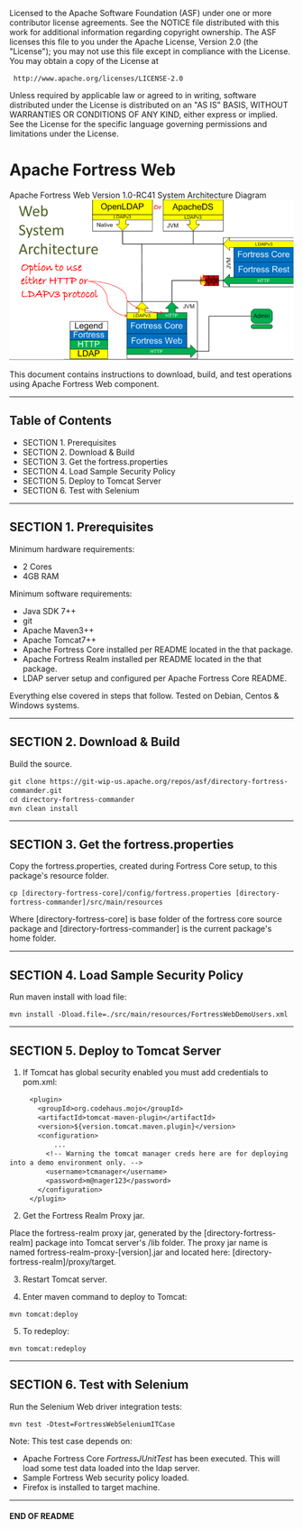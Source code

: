    Licensed to the Apache Software Foundation (ASF) under one
   or more contributor license agreements.  See the NOTICE file
   distributed with this work for additional information
   regarding copyright ownership.  The ASF licenses this file
   to you under the Apache License, Version 2.0 (the
   "License"); you may not use this file except in compliance
   with the License.  You may obtain a copy of the License at

     http://www.apache.org/licenses/LICENSE-2.0

   Unless required by applicable law or agreed to in writing,
   software distributed under the License is distributed on an
   "AS IS" BASIS, WITHOUT WARRANTIES OR CONDITIONS OF ANY
   KIND, either express or implied.  See the License for the
   specific language governing permissions and limitations
   under the License.

# Apache Fortress Web

 Apache Fortress Web Version 1.0-RC41 System Architecture Diagram
 ![Apache Fortress Web System Architecture](images/fortress-web-system-arch.png "Apache Fortress Web System Architecture")

This document contains instructions to download, build, and test operations using Apache Fortress Web component.

-------------------------------------------------------------------------------
## Table of Contents

 * SECTION 1. Prerequisites
 * SECTION 2. Download & Build
 * SECTION 3. Get the fortress.properties
 * SECTION 4. Load Sample Security Policy
 * SECTION 5. Deploy to Tomcat Server
 * SECTION 6. Test with Selenium

-------------------------------------------------------------------------------
## SECTION 1. Prerequisites

Minimum hardware requirements:
 * 2 Cores
 * 4GB RAM

Minimum software requirements:
 * Java SDK 7++
 * git
 * Apache Maven3++
 * Apache Tomcat7++
 * Apache Fortress Core installed per README located in the that package.
 * Apache Fortress Realm installed per README located in the that package.
 * LDAP server setup and configured per Apache Fortress Core README.

Everything else covered in steps that follow.  Tested on Debian, Centos & Windows systems.

-------------------------------------------------------------------------------
## SECTION 2. Download & Build

Build the source.
 ```
 git clone https://git-wip-us.apache.org/repos/asf/directory-fortress-commander.git
 cd directory-fortress-commander
 mvn clean install
 ```
___________________________________________________________________________________
## SECTION 3. Get the fortress.properties

Copy the fortress.properties, created during Fortress Core setup, to this package's resource folder.

```
cp [directory-fortress-core]/config/fortress.properties [directory-fortress-commander]/src/main/resources
```

Where [directory-fortress-core] is base folder of the fortress core source package and [directory-fortress-commander] is the current package's home folder.
___________________________________________________________________________________
## SECTION 4. Load Sample Security Policy

Run maven install with load file:
```
mvn install -Dload.file=./src/main/resources/FortressWebDemoUsers.xml
```

___________________________________________________________________________________
## SECTION 5. Deploy to Tomcat Server

1. If Tomcat has global security enabled you must add credentials to pom.xml:

 ```
      <plugin>
        <groupId>org.codehaus.mojo</groupId>
        <artifactId>tomcat-maven-plugin</artifactId>
        <version>${version.tomcat.maven.plugin}</version>
        <configuration>
            ...
          <!-- Warning the tomcat manager creds here are for deploying into a demo environment only. -->
          <username>tcmanager</username>
          <password>m@nager123</password>
        </configuration>
      </plugin>
 ```

2. Get the Fortress Realm Proxy jar.

 Place the fortress-realm proxy jar, generated by the [directory-fortress-realm] package into Tomcat server's /lib folder.  The proxy jar name is named fortress-realm-proxy-[version].jar and located here: [directory-fortress-realm]/proxy/target.

3. Restart Tomcat server.

4. Enter maven command to deploy to Tomcat:
 ```
 mvn tomcat:deploy
 ```

5. To redeploy:
 ```
 mvn tomcat:redeploy
 ```

___________________________________________________________________________________
## SECTION 6. Test with Selenium

Run the Selenium Web driver integration tests:
 ```
 mvn test -Dtest=FortressWebSeleniumITCase
 ```

 Note: This test case depends on:

* Apache Fortress Core *FortressJUnitTest* has been executed.  This will load some test data loaded into the ldap server.
* Sample Fortress Web security policy loaded.
* Firefox is installed to target machine.

___________________________________________________________________________________
#### END OF README